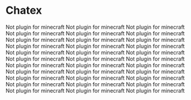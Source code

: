# Chatex
Not plugin for minecraft 
Not plugin for minecraft 
Not plugin for minecraft 
Not plugin for minecraft 
Not plugin for minecraft 
Not plugin for minecraft 
Not plugin for minecraft 
Not plugin for minecraft 
Not plugin for minecraft 
Not plugin for minecraft 
Not plugin for minecraft 
Not plugin for minecraft 
Not plugin for minecraft 
Not plugin for minecraft 
Not plugin for minecraft 
Not plugin for minecraft 
Not plugin for minecraft 
Not plugin for minecraft 
Not plugin for minecraft 
Not plugin for minecraft 
Not plugin for minecraft 
Not plugin for minecraft 
Not plugin for minecraft 
Not plugin for minecraft 
Not plugin for minecraft 
Not plugin for minecraft 
Not plugin for minecraft 
Not plugin for minecraft 
Not plugin for minecraft 
Not plugin for minecraft 
Not plugin for minecraft 
Not plugin for minecraft 
Not plugin for minecraft 
